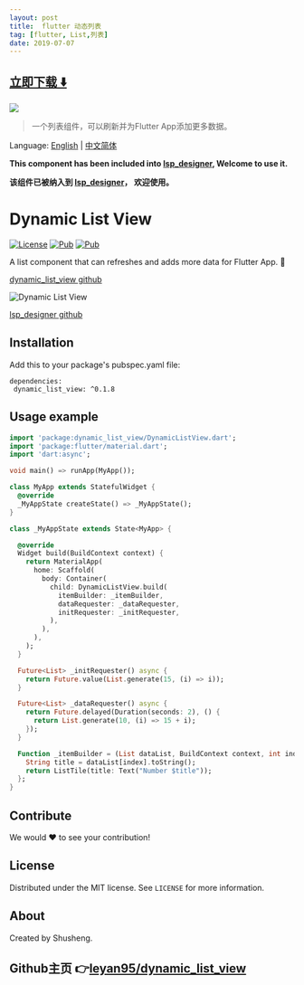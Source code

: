 ```yaml
---
layout: post
title:  flutter 动态列表
tag: [flutter, List,列表]
date: 2019-07-07
---
```


 


## [立即下载 ️⬇️ ](https://codeload.github.com/leyan95/dynamic_list_view/zip/master) 


 
![](https://flutterawesome.com/content/images/2019/05/dynamic_list_view.jpg)
 
>
> 一个列表组件，可以刷新并为Flutter App添加更多数据。
>

 
Language: [English](README.md) | [中文简体](README.md)

**This component has been included into [lsp_designer](https://pub.dartlang.org/packages/lsp_designer), Welcome to use it.**

**该组件已被纳入到 [lsp_designer](https://pub.dartlang.org/packages/lsp_designer)， 欢迎使用。**

# Dynamic List View
  
[![License][license-image]][license-url] 
[![Pub](https://img.shields.io/pub/v/dynamic_list_view.svg?style=flat-square)](https://pub.dartlang.org/packages/dynamic_list_view)
[![Pub](https://img.shields.io/pub/v/lsp_designer.svg?style=flat-square)](https://pub.dartlang.org/packages/lsp_designer)

A list component that can refreshes and adds more data for Flutter App. 🚀

[dynamic_list_view github](https://github.com/leyan95/dynamic_list_view)

![Dynamic List View](https://upload-images.jianshu.io/upload_images/3646846-61ee6753792d9abc.gif?imageMogr2/auto-orient/strip%7CimageView2/2/w/221/format/webp)

[lsp_designer github](https://github.com/leyan95/lsp_designer)

## Installation

Add this to your package's pubspec.yaml file:

```
dependencies:
 dynamic_list_view: ^0.1.8
```

## Usage example
```dart
import 'package:dynamic_list_view/DynamicListView.dart';
import 'package:flutter/material.dart';
import 'dart:async';

void main() => runApp(MyApp());

class MyApp extends StatefulWidget {
  @override
  _MyAppState createState() => _MyAppState();
}

class _MyAppState extends State<MyApp> {

  @override
  Widget build(BuildContext context) {
    return MaterialApp(
      home: Scaffold(
        body: Container(
          child: DynamicListView.build(
            itemBuilder: _itemBuilder,
            dataRequester: _dataRequester,
            initRequester: _initRequester,
          ),
        ),
      ),
    );
  }

  Future<List> _initRequester() async {
    return Future.value(List.generate(15, (i) => i));
  }

  Future<List> _dataRequester() async {
    return Future.delayed(Duration(seconds: 2), () {
      return List.generate(10, (i) => 15 + i);
    });
  }

  Function _itemBuilder = (List dataList, BuildContext context, int index) {
    String title = dataList[index].toString();
    return ListTile(title: Text("Number $title"));
  };
}
```

## Contribute

We would ❤️ to see your contribution!

## License

Distributed under the MIT license. See ``LICENSE`` for more information.

## About

Created by Shusheng.

[license-image]: https://img.shields.io/badge/License-MIT-blue.svg
[license-url]: LICENSE

## Github主页 👉[leyan95/dynamic_list_view](http://github.com/leyan95/dynamic_list_view)